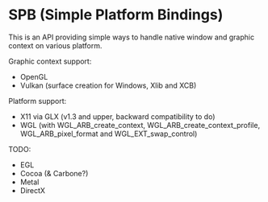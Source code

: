 # SPB (Simple Platform Bindings)

This is an API providing simple ways to handle native window and graphic context on various platform.

Graphic context support:
- OpenGL
- Vulkan (surface creation for Windows, Xlib and XCB)

Platform support:

- X11 via GLX (v1.3 and upper, backward compatibility to do)
- WGL (with WGL_ARB_create_context, WGL_ARB_create_context_profile, WGL_ARB_pixel_format and WGL_EXT_swap_control)

TODO:
- EGL
- Cocoa (& Carbone?)
- Metal
- DirectX
